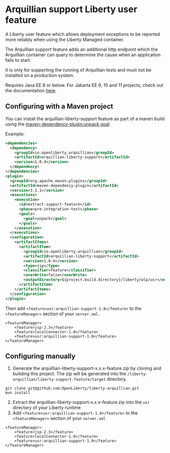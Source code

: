 # Arquillian support Liberty user feature

A Liberty user feature which allows deployment exceptions to be reported more reliably when using the Liberty Managed container.

The Arquillian support feature adds an additional http endpoint which the Arquillian container can query to determine the cause when an application fails to start.

It is only for supporting the running of Arquillian tests and must not be installed on a production system.

Requires Java EE 8 or below. For Jakarta EE 9, 10 and 11 projects, check out the documentation [here](JakartaEE9_README.md).

## Configuring with a Maven project

You can install the arquillian-liberty-support feature as part of a maven build using the [maven-dependency-plugin:unpack goal](https://maven.apache.org/plugins/maven-dependency-plugin/unpack-mojo.html).

Example:

```xml
<dependencies>
  <dependency>
    <groupId>io.openliberty.arquillian</groupId>
    <artifactId>arquillian-liberty-support</artifactId>
    <version>1.0.4</version>
  </dependency>
</dependencies>
<plugin>
  <groupId>org.apache.maven.plugins</groupId>
  <artifactId>maven-dependency-plugin</artifactId>
  <version>3.1.1</version>
  <executions>
    <execution>
      <id>extract-support-feature</id>
      <phase>pre-integration-test</phase>
      <goals>
        <goal>unpack</goal>
      </goals>
    </execution>
  </executions>
  <configuration>
    <artifactItems>
      <artifactItem>
        <groupId>io.openliberty.arquillian</groupId>
        <artifactId>arquillian-liberty-support</artifactId>
        <version>1.0.4</version>
        <type>zip</type>
        <classifier>feature</classifier>
        <overWrite>false</overWrite>
        <outputDirectory>${project.build.directory}/liberty/wlp/usr</outputDirectory>
      </artifactItem>
    </artifactItems>
  </configuration>
</plugin>
```

Then add `<feature>usr:arquillian-support-1.0</feature>` to the `<featureManager>` section of your `server.xml`.

```
<featureManager>
    <feature>jsp-2.3</feature>
    <feature>localConnector-1.0</feature>
    <feature>usr:arquillian-support-1.0</feature>
</featureManager>
```

## Configuring manually

1. Generate the arquillian-liberty-support-x.x.x-feature.zip by cloning and building this project. The zip will be generated into the `/liberty-arquillian/liberty-support-feature/target` directory.
```
git clone git@github.com:OpenLiberty/liberty-arquillian.git
mvn install
```
2. Extract the arquillian-liberty-support-x.x.x-feature.zip into the `usr` directory of your Liberty runtime
3. Add `<feature>usr:arquillian-support-1.0</feature>` to the `<featureManager>` section of your `server.xml`
```
<featureManager>
    <feature>jsp-2.3</feature>
    <feature>localConnector-1.0</feature>
    <feature>usr:arquillian-support-1.0</feature>
</featureManager>
```

